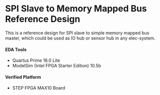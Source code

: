 # SPI Slave to Memory Mapped Bus Reference Design

This is a reference design for SPI slave to simple memory mapped bus master, which could be used as IO hub or sensor hub in any elec-system.

#### EDA Tools

 - Quartus Prime 18.0 Lite
 - ModelSim (Intel FPGA Starter Edition) 10.5b

#### Verified Platform

 - STEP FPGA MAX10 Board
